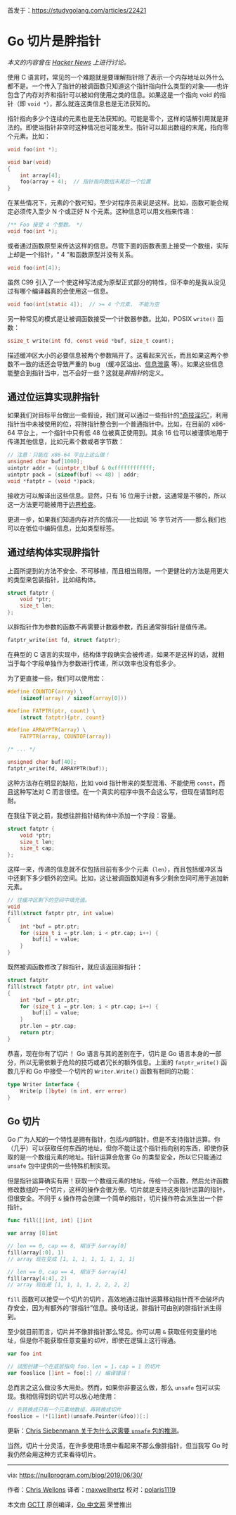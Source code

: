 首发于：https://studygolang.com/articles/22421

# Go 切片是胖指针

*本文的内容曾在 [Hacker News](https://news.ycombinator.com/item?id=20321116) 上进行讨论。*

使用 C 语言时，常见的一个难题就是要理解指针除了表示一个内存地址以外什么都不是。一个传入了指针的被调函数只知道这个指针指向什么类型的对象——也许包含了内存对齐和指针可以被如何使用之类的信息。如果这是一个指向 void 的指针（即 `void *`），那么就连这类信息也是无法获知的。

指针指向多少个连续的元素也是无法获知的。可能是零个，这样的话解引用就是非法的。即使当指针非空时这种情况也可能发生。指针可以超出数组的末尾，指向零个元素。比如：

```c
void foo(int *);

void bar(void)
{
	int array[4];
	foo(array + 4);  // 指针指向数组末尾后一个位置
}
```

在某些情况下，元素的个数可知，至少对程序员来说是这样。比如，函数可能会规定必须传入至少 N 个或正好 N 个元素。这种信息可以用文档来传递：

```c
/** Foo 接受 4 个整数。 */
void foo(int *);
```

或者通过函数原型来传达这样的信息。尽管下面的函数表面上接受一个数组，实际上却是一个指针，“ 4 ”和函数原型并没有关系。

```c
void foo(int[4]);
```

虽然 C99 引入了一个使这种写法成为原型正式部分的特性，但不幸的是我从没见过有哪个编译器真的会使用这一信息。

```c
void foo(int[static 4]);  // >= 4 个元素， 不能为空
```

另一种常见的模式是让被调函数接受一个计数器参数。比如，POSIX `write()` 函数：

```c
ssize_t write(int fd, const void *buf, size_t count);
```

描述缓冲区大小的必要信息被两个参数隔开了。这看起来冗长，而且如果这两个参数不一致的话还会导致严重的 bug （缓冲区溢出、[信息泄露](https://nullprogram.com/blog/2017/07/19/) 等）。如果这些信息能整合到指针当中，岂不会好一些？这就是*胖指针*的定义。

## 通过位运算实现胖指针

如果我们对目标平台做出一些假设，我们就可以通过一些指针的[“奇技淫巧”](https://nullprogram.com/blog/2016/05/30/)，利用指针当中未被使用的位，将胖指针整合到一个普通指针中。比如，在目前的 x86-64 平台上，一个指针中只有低 48 位被真正使用到。其余 16 位可以被谨慎地用于传递其他信息，比如元素个数或者字节数：

```c
// 注意：只能在 x86-64 平台上这么做！
unsigned char buf[1000];
uintptr addr = (uintptr_t)buf & 0xffffffffffff;
uintptr pack = (sizeof(buf) << 48) | addr;
void *fatptr = (void *)pack;
```

接收方可以解译出这些信息。显然，只有 16 位用于计数，这通常是不够的，所以这一方法更可能被用于[边界检查](https://www.usenix.org/legacy/event/sec09/tech/full_papers/akritidis.pdf)。

更进一步，如果我们知道内存对齐的情况——比如说 16 字节对齐——那么我们也可以在低位中编码信息，比如类型标签。

## 通过结构体实现胖指针

上面所提到的方法不安全、不可移植，而且相当局限。一个更健壮的方法是用更大的类型来包装指针，比如结构体。

```c
struct fatptr {
	void *ptr;
	size_t len;
};
```

以胖指针作为参数的函数不再需要计数器参数，而且通常胖指针是值传递。

```c
fatptr_write(int fd, struct fatptr);
```

在典型的 C 语言的实现中，结构体字段确实会被传递，如果不是这样的话，就相当于每个字段单独作为参数进行传递，所以效率也没有低多少。

为了更直接一些，我们可以使用宏：

```c
#define COUNTOF(array) \
	(sizeof(array) / sizeof(array[0]))

#define FATPTR(ptr, count) \
	(struct fatptr){ptr, count}

#define ARRAYPTR(array) \
	FATPTR(array, COUNTOF(array))

/* ... */

unsigned char buf[40];
fatptr_write(fd, ARRAYPTR(buf));
```

这种方法存在明显的缺陷，比如 void 指针带来的类型混淆、不能使用 `const`，而且这种写法对 C 而言很怪。在一个真实的程序中我不会这么写，但现在请暂时忍耐。

在我往下说之前，我想往胖指针结构体中添加一个字段：容量。

```c
struct fatptr {
	void *ptr;
	size_t len;
	size_t cap;
};
```

这样一来，传递的信息就不仅包括目前有多少个元素（`len`），而且包括缓冲区当中还剩下多少额外的空间。比如，这让被调函数知道有多少剩余空间可用于追加新元素。

```c
// 往缓冲区剩下的空间中填充值。
void
fill(struct fatptr ptr, int value)
{
	int *buf = ptr.ptr;
	for (size_t i = ptr.len; i < ptr.cap; i++) {
		buf[i] = value;
	}
}
```

既然被调函数修改了胖指针，就应该返回胖指针：

```c
struct fatptr
fill(struct fatptr ptr, int value)
{
	int *buf = ptr.ptr;
	for (size_t i = ptr.len; i < ptr.cap; i++) {
		buf[i] = value;
	}
	ptr.len = ptr.cap;
	return ptr;
}
```

恭喜，现在你有了切片！ Go 语言与其的差别在于，切片是 Go 语言本身的一部分，所以无需依赖于危险的技巧或者冗长的额外信息。上面的 `fatptr_write()` 函数几乎和 Go 中接受一个切片的 `Writer.Write()` 函数有相同的功能：

```go
type Writer interface {
	Write(p []byte) (n int, err error)
}
```

## Go 切片

Go 广为人知的一个特性是拥有指针，包括*内部*指针，但是不支持指针运算。你（几乎）可以获取任何东西的地址，但你不能让这个指针指向别的东西，即使你获取的是一个数组元素的地址。指针运算会危害 Go 的类型安全，所以它只能通过 `unsafe` 包中提供的一些特殊机制实现。

但是指针运算确实有用！获取一个数组元素的地址，传给一个函数，然后允许函数修改数组的一个切片，这样的操作会很方便。切片就是支持这类指针运算的指针，但很安全。不同于 `&` 操作符会创建一个简单的指针，切片操作符会派生出一个胖指针。

```go
func fill([]int, int) []int

var array [8]int

// len == 0, cap == 8, 相当于 &array[0]
fill(array[:0], 1)
// array 现在变成 [1, 1, 1, 1, 1, 1, 1, 1]

// len == 0, cap == 4, 相当于 &array[4]
fill(array[4:4], 2)
// array 现在是 [1, 1, 1, 1, 2, 2, 2, 2]
```

`fill` 函数可以接受一个切片的切片，高效地通过指针运算移动指针而不会破坏内存安全，因为有额外的“胖指针”信息。换句话说，胖指针可由别的胖指针派生得到。

至少就目前而言，切片并不像胖指针那么常见。你可以用 `&` 获取任何变量的地址，但是你不能获取任意变量的*切片*，即使在逻辑上这行得通。

```go
var foo int

// 试图创建一个在底层指向 foo，len = 1，cap = 1 的切片
var fooslice []int = foo[:] // 编译错误！
```

总而言之这么做没多大用处。然而，如果你非要这么做，那么 `unsafe` 包可以实现。我相信得到的切片可以放心地使用：

```go
// 先转换成只有一个元素地数组，再转换成切片
fooslice = (*[1]int)(unsafe.Pointer(&foo))[:]
```

更新：[Chris Siebenmann 关于为什么这需要 `unsafe` 包的推测](https://utcc.utoronto.ca/~cks/space/blog/programming/GoVariableToArrayConversion)。

当然，切片十分灵活，在许多使用场景中看起来不那么像胖指针，但当我写 Go 时我仍然会用这种方式来看待切片。

---

via: https://nullprogram.com/blog/2019/06/30/

作者：[Chris Wellons](https://github.com/skeeto)
译者：[maxwellhertz](https://github.com/maxwellhertz)
校对：[polaris1119](https://github.com/polaris1119)

本文由 [GCTT](https://github.com/studygolang/GCTT) 原创编译，[Go 中文网](https://studygolang.com/) 荣誉推出
